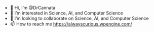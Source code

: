 - 👋 Hi, I’m @DrCannata
- 👀 I’m interested in Science, AI, and Computer Science
- 💞️ I’m looking to collaborate on Science, AI, and Computer Science
- 📫 How to reach me https://alwayscurious.wpengine.com/

<!---
DrCannata/DrCannata is a ✨ special ✨ repository because its `README.md` (this file) appears on your GitHub profile.
You can click the Preview link to take a look at your changes.
--->

